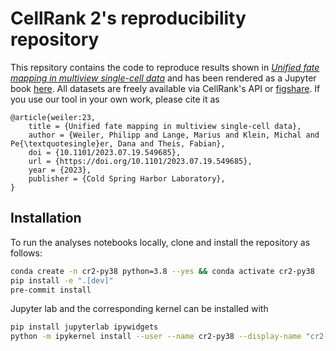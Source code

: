 # CellRank 2's reproducibility repository

This repsitory contains the code to reproduce results shown in [_Unified fate mapping in multiview single-cell data_](https://doi.org/10.1101/2023.07.19.549685)
and has been rendered as a Jupyter book [here](https://theislab.github.io/cellrank2_reproducibility/index.html). All datasets are freely available via CellRank's
API or [figshare](https://figshare.com/account/home#/projects/88787). If you use our tool in your own work,
please cite it as

```
@article{weiler:23,
    title = {Unified fate mapping in multiview single-cell data},
    author = {Weiler, Philipp and Lange, Marius and Klein, Michal and Pe{\textquotesingle}er, Dana and Theis, Fabian},
    doi = {10.1101/2023.07.19.549685},
    url = {https://doi.org/10.1101/2023.07.19.549685},
    year = {2023},
    publisher = {Cold Spring Harbor Laboratory},
}
```

## Installation

To run the analyses notebooks locally, clone and install the repository as follows:

```bash
conda create -n cr2-py38 python=3.8 --yes && conda activate cr2-py38
pip install -e ".[dev]"
pre-commit install
```

Jupyter lab and the corresponding kernel can be installed with

```bash
pip install jupyterlab ipywidgets
python -m ipykernel install --user --name cr2-py38 --display-name "cr2-py38"
```
